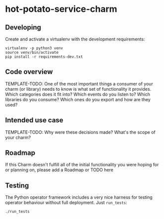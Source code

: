 # hot-potato-service-charm

## Developing

Create and activate a virtualenv with the development requirements:

    virtualenv -p python3 venv
    source venv/bin/activate
    pip install -r requirements-dev.txt

## Code overview

TEMPLATE-TODO:
One of the most important things a consumer of your charm (or library)
needs to know is what set of functionality it provides. Which categories
does it fit into? Which events do you listen to? Which libraries do you
consume? Which ones do you export and how are they used?

## Intended use case

TEMPLATE-TODO:
Why were these decisions made? What's the scope of your charm?

## Roadmap

If this Charm doesn't fulfill all of the initial functionality you were
hoping for or planning on, please add a Roadmap or TODO here

## Testing

The Python operator framework includes a very nice harness for testing
operator behaviour without full deployment. Just `run_tests`:

    ./run_tests
